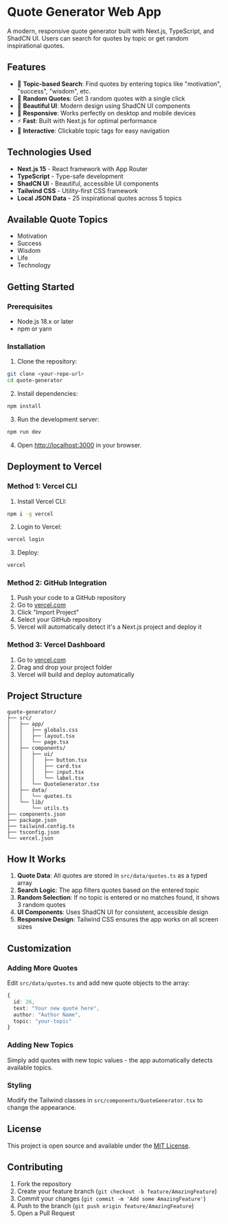 # Quote Generator Web App

A modern, responsive quote generator built with Next.js, TypeScript, and ShadCN UI. Users can search for quotes by topic or get random inspirational quotes.

## Features

- 🎯 **Topic-based Search**: Find quotes by entering topics like "motivation", "success", "wisdom", etc.
- 🎲 **Random Quotes**: Get 3 random quotes with a single click
- 🎨 **Beautiful UI**: Modern design using ShadCN UI components
- 📱 **Responsive**: Works perfectly on desktop and mobile devices
- ⚡ **Fast**: Built with Next.js for optimal performance
- 🎪 **Interactive**: Clickable topic tags for easy navigation

## Technologies Used

- **Next.js 15** - React framework with App Router
- **TypeScript** - Type-safe development
- **ShadCN UI** - Beautiful, accessible UI components
- **Tailwind CSS** - Utility-first CSS framework
- **Local JSON Data** - 25 inspirational quotes across 5 topics

## Available Quote Topics

- Motivation
- Success
- Wisdom
- Life
- Technology

## Getting Started

### Prerequisites

- Node.js 18.x or later
- npm or yarn

### Installation

1. Clone the repository:
```bash
git clone <your-repo-url>
cd quote-generator
```

2. Install dependencies:
```bash
npm install
```

3. Run the development server:
```bash
npm run dev
```

4. Open [http://localhost:3000](http://localhost:3000) in your browser.

## Deployment to Vercel

### Method 1: Vercel CLI

1. Install Vercel CLI:
```bash
npm i -g vercel
```

2. Login to Vercel:
```bash
vercel login
```

3. Deploy:
```bash
vercel
```

### Method 2: GitHub Integration

1. Push your code to a GitHub repository
2. Go to [vercel.com](https://vercel.com)
3. Click "Import Project"
4. Select your GitHub repository
5. Vercel will automatically detect it's a Next.js project and deploy it

### Method 3: Vercel Dashboard

1. Go to [vercel.com](https://vercel.com)
2. Drag and drop your project folder
3. Vercel will build and deploy automatically

## Project Structure

```
quote-generator/
├── src/
│   ├── app/
│   │   ├── globals.css
│   │   ├── layout.tsx
│   │   └── page.tsx
│   ├── components/
│   │   ├── ui/
│   │   │   ├── button.tsx
│   │   │   ├── card.tsx
│   │   │   ├── input.tsx
│   │   │   └── label.tsx
│   │   └── QuoteGenerator.tsx
│   ├── data/
│   │   └── quotes.ts
│   └── lib/
│       └── utils.ts
├── components.json
├── package.json
├── tailwind.config.ts
├── tsconfig.json
└── vercel.json
```

## How It Works

1. **Quote Data**: All quotes are stored in `src/data/quotes.ts` as a typed array
2. **Search Logic**: The app filters quotes based on the entered topic
3. **Random Selection**: If no topic is entered or no matches found, it shows 3 random quotes
4. **UI Components**: Uses ShadCN UI for consistent, accessible design
5. **Responsive Design**: Tailwind CSS ensures the app works on all screen sizes

## Customization

### Adding More Quotes

Edit `src/data/quotes.ts` and add new quote objects to the array:

```typescript
{
  id: 26,
  text: "Your new quote here",
  author: "Author Name",
  topic: "your-topic"
}
```

### Adding New Topics

Simply add quotes with new topic values - the app automatically detects available topics.

### Styling

Modify the Tailwind classes in `src/components/QuoteGenerator.tsx` to change the appearance.

## License

This project is open source and available under the [MIT License](LICENSE).

## Contributing

1. Fork the repository
2. Create your feature branch (`git checkout -b feature/AmazingFeature`)
3. Commit your changes (`git commit -m 'Add some AmazingFeature'`)
4. Push to the branch (`git push origin feature/AmazingFeature`)
5. Open a Pull Request
